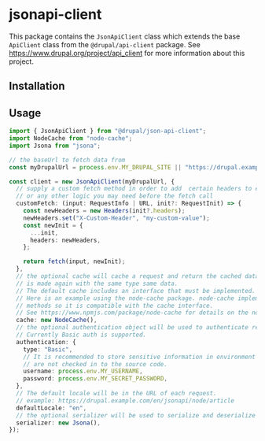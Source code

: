# jsonapi-client

This package contains the `JsonApiClient` class which extends the base `ApiClient` class from the `@drupal/api-client` package. See https://www.drupal.org/project/api_client for more information about this project.

## Installation

<!-- Add installation information when we know which namespace we are using -->

## Usage

```ts
import { JsonApiClient } from "@drupal/json-api-client";
import NodeCache from "node-cache";
import Jsona from "jsona";

// the baseUrl to fetch data from
const myDrupalUrl = process.env.MY_DRUPAL_SITE || "https://drupal.example.com";

const client = new JsonApiClient(myDrupalUrl, {
  // supply a custom fetch method in order to add  certain headers to each request
  // or any other logic you may need before the fetch call
  customFetch: (input: RequestInfo | URL, init?: RequestInit) => {
    const newHeaders = new Headers(init?.headers);
    newHeaders.set("X-Custom-Header", "my-custom-value");
    const newInit = {
      ...init,
      headers: newHeaders,
    };

    return fetch(input, newInit);
  },
  // the optional cache will cache a request and return the cached data if the request
  // is made again with the same type same data.
  // The default cache includes an interface that must be implemented.
  // Here is an example using the node-cache package. node-cache implements get and set
  // methods so it is compatible with the cache interface.
  // See https://www.npmjs.com/package/node-cache for details on the node-cache package.
  cache: new NodeCache(),
  // the optional authentication object will be used to authenticate requests.
  // Currently Basic auth is supported.
  authentication: {
    type: "Basic",
    // It is recommended to store sensitive information in environment variables that
    // are not checked in to the source code.
    username: process.env.MY_USERNAME,
    password: process.env.MY_SECRET_PASSWORD,
  },
  // The default locale will be in the URL of each request.
  // example: https://drupal.example.com/en/jsonapi/node/article
  defaultLocale: "en",
  // the optional serializer will be used to serialize and deserialize data.
  serializer: new Jsona(),
});
```
